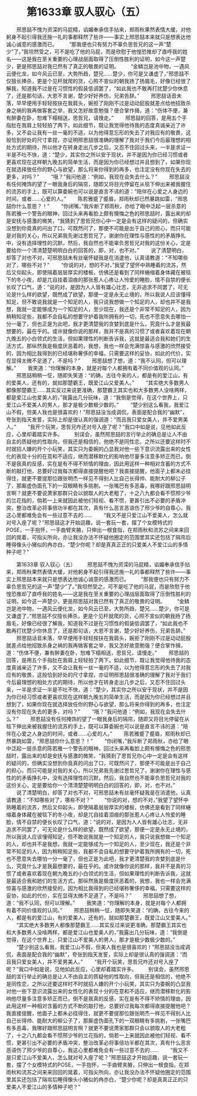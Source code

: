# 　　第1633章 驭人驭心（五）
　　邢思喆不愧为资深的马屁精，谄媚奉承信手拈来，郑雨秋果然表情大缓，对他躬身不起引得我还施一礼的事都释然了些许——事实上邢思喆本来就只是想表达他诚心诚意的感激而已。
　　“那我便也只有努力不辜负思哲兄的这一声“楚少”了。”我坦然受之，可不是吃了他的马屁，而是欣慰于他惶恐推却了直呼我的姓名——这是我在至关重要的心理战层面取得了压倒性胜利的证明，如今这一声楚少，更是邢思喆对我已然有了真正的敬畏的证明。
　　“金鳞岂是池中物，一遇风云便化龙，如今风云已至，大势所趋，楚兄……楚少，你可是又谦虚了，”邢思喆不仅擅长捧杀，更是个见杆就爬的货，心照不宣似的朝我扬了扬眉毛，好像已经很了解我，知道我不过是在习惯性的假装低调罢了，“如此我也不敢再打扰楚少你休息了，还是那句话，大恩不言谢，楚少好好养伤，兄弟告辞。”
　　邢思喆话音未落，早早便用手轻轻按扶在我肩头，婉拒了刚刚不过是动动屁股就差点给他招致杀身之祸的我再做客套之举，我又怎好故意勉强？便合掌作揖，道：“伤体不便，兼有醉妻在卧，恕难下榻相送，思哲兄，请慢走。”
　　邢思喆的回答，是用五个手指肚在我肩上轻轻拍了两下。如此细节，既让我觉得他待我的态度真诚亲近了许多，又不会让我有一丝一毫的不适，以为他得意忘形的失去了对我应有的敬畏，这般恰到好处的尺寸拿捏，亦证明邢思喆很准确的理解了我对于我们今后最理想的相处方式的期待，所以他才在转身走出几步之后，又忍不住回过头来，一半是求证一半是不吐不快，道：“楚少，其实你之所以安于现状，并不是因为你已经习惯或者更喜欢现在这样朝九晚五的简单生活，而是因为你已经想过并且想到了，如果你现在就选择放任你的野心与欲望，那么将来你得到的再多，也注定没有你现在失去的更多，对吗？”
　　“哦？”我问他道：“例如，我现在会失去什么？”
　　邢思喆没有任何掩饰的望了一眼我身后的隔帘，随即又将目光停留在从毯下伸出来被我握住的流苏的手上，既可以算委婉也可以说是直言不讳的道：“陪伴在心爱之人身边的时间，或者……心爱的人。”
　　陈若雅蹙了蹙眉，郑雨秋却已然暴跳如雷，“邢思喆你什么意思？！”
　　“你闭嘴，”我斥断了郑雨秋，亦给了眼中泛起一层杀意的陈若雅一个警告的眼神，回过头来再看脸上颇有懊悔之色的邢思喆时，露出来的却是安抚与感激的微笑，“我猜到了思哲兄你心中一定是会有这样的疑问的，但确实没想到你竟真的问出了口，可既然问了，那便不可能是出于自己的担心，而只可能是对我的关心，所以兄弟我先谢过思哲兄了，谢谢你在理性与感性的的矛盾挣扎中，没有选择理性的沉默，然后，我自然也不能辜负思哲兄对我的这份关心，定是要给你一个清清楚楚明明白白的回答的，即，对，也不对。”
　　说了清楚明白，却答了对也不对，可邢思喆未有丝毫怀疑我是在消遣他，认真请教道：“不知哪些对了，哪些不对？”
　　“你说的对，想的不对，”我望了望怀中熟睡着的流苏，然后又仰起头，即使隔着层层厚实的楼板，仿佛还是看到了同样蜷缩着身体藏在被毯下的冬小夜，却是兀自挂着泪痕的那张惹人心疼让人怜爱的睡脸，情不自禁的便长长叹了口气，道：“说的对，是因为人人皆有雄心壮志，无非追求不同罢了，可无论是什么样的欲望，既然成了欲望，那便一定是永无止境的，所以我说人应该懂得知足，但不敢说我就是一个知足的人，我只说我想做一个知足的人，却也并不是我想，我就一定能够成为一个知足的人，至少现在，我还是个非常不知足的人，因为稍稍知足些，我都不会自私的想要守护着我所拥有的一切，死也不愿意失去哪怕一分一毫了，但也正是为此吧，我才更清楚我的贪婪到底是什么，究竟什么才是我最想要的，最在乎的。或许就像你说的那样，我并不是真的习惯了或者喜欢着现在朝九晚五的小白领式的生活，但如果理性的判断告诉我，这就是最适合我和她们的生活方式，那纵然我是极度厌恶着的，我想，我也一样会充满惊喜与感激的欣然接受的，因为相比我得到的已经堪称奢侈的幸福，只需要这样的妥协，如此的代价，实在显得太微不足道了，不是吗？”
　　邢思喆想了想，道：“我不认同，但可以理解。”
　　我笑道：“你理解的本身，就是对每个人都拥有着不同价值观的认同。”
　　邢思喆稍稍一怔，随即失笑道：“的确，古往今来的人，都是有的爱江山，有的爱美人，还有的，就如那楚霸王，既爱江山又爱美人。”
　　“其实绝大多数男人都像那楚霸王……其实反过来说更准确，那楚霸王其实也和大多数男人没啥两样，都是爱江山也爱美人的，”我露出几分玩味，道：“我倒是觉得，在这个世界上，只爱江山不爱美人的男人，那才是极少数极少数的。”
　　“楚少别这么看我，我爱江山不假，但美人我也是很喜欢的！”邢思喆没当成调侃，表面是配合我的“幽默”，夸张到指天发誓，实际上却是很认真的强调道：“而且我只爱女美人，并不爱男美人。”
　　“我开个玩笑，思哲兄咋还对号入座了呢？”我口中如是说，见他如此反应，心里却着踏实许多。
　　别误会，虽然邢思喆的言行举止的确总是让人不由自主的质疑他的性取向，但我还是相信的，他绝不是同性恋，之所以还要这样时不时就招人嫌的开个小玩笑，其实只为委婉的凸显我对他一些下意识流露出来的女性化的表现十分的在意和不适应，继而潜移默化的影响他尽量多注意多矫正而已，倒不是我真的反感，实在是有不得不矫情的理由，因此用这样一种相对含蓄的方式不断的敲打他，总要好过我每次都得直接提醒他吧？我直接提醒，他面子上都未必挂得住，就更不要提那位跟张明杰一样见不得别人比自己长得帅、能耐大的柳公子了，那厮虚伪面孔下的一双眼睛有多挑剔，一张嘴巴有多恶毒，我哪好跟邢思喆明言啊？就更不要说萧家那群只会以貌取人的大老粗了，十之八九都会看不惯邢少爷的兰花指的，倘若一上来就因此被他们轻视、看不惯，更甚引出不必要的矛盾冲突，整治改革必将事倍功半都在其次，真有什么恶言恶语伤了邢少爷的自尊心，我这心里都难免会有一些过意不去的……
　　“我又不是只爱江山不爱美人，怎么就对号入座了呢？”邢思喆这才开始逗趣，说一套玩一套，摆了个女模特式的POSE，一手抱怀，一手曲臂夹腋，只伸出一根食指，在郑雨秋和流苏之间来来回回的晃着，可指尖所向，亦让我没办法不怀疑他圈定的范围里其实还包括了隔帘后睡得像头小猪似的冉亦白，“楚少你呢？却是真真正正的只爱美人不爱江山的多情种子吧？”

　　第1633章 驭人驭心（五）
　　邢思喆不愧为资深的马屁精，谄媚奉承信手拈来，郑雨秋果然表情大缓，对他躬身不起引得我还施一礼的事都释然了些许——事实上邢思喆本来就只是想表达他诚心诚意的感激而已。
　　“那我便也只有努力不辜负思哲兄的这一声“楚少”了。”我坦然受之，可不是吃了他的马屁，而是欣慰于他惶恐推却了直呼我的姓名——这是我在至关重要的心理战层面取得了压倒性胜利的证明，如今这一声楚少，更是邢思喆对我已然有了真正的敬畏的证明。
　　“金鳞岂是池中物，一遇风云便化龙，如今风云已至，大势所趋，楚兄……楚少，你可是又谦虚了，”邢思喆不仅擅长捧杀，更是个见杆就爬的货，心照不宣似的朝我扬了扬眉毛，好像已经很了解我，知道我不过是在习惯性的假装低调罢了，“如此我也不敢再打扰楚少你休息了，还是那句话，大恩不言谢，楚少好好养伤，兄弟告辞。”
　　邢思喆话音未落，早早便用手轻轻按扶在我肩头，婉拒了刚刚不过是动动屁股就差点给他招致杀身之祸的我再做客套之举，我又怎好故意勉强？便合掌作揖，道：“伤体不便，兼有醉妻在卧，恕难下榻相送，思哲兄，请慢走。”
　　邢思喆的回答，是用五个手指肚在我肩上轻轻拍了两下。如此细节，既让我觉得他待我的态度真诚亲近了许多，又不会让我有一丝一毫的不适，以为他得意忘形的失去了对我应有的敬畏，这般恰到好处的尺寸拿捏，亦证明邢思喆很准确的理解了我对于我们今后最理想的相处方式的期待，所以他才在转身走出几步之后，又忍不住回过头来，一半是求证一半是不吐不快，道：“楚少，其实你之所以安于现状，并不是因为你已经习惯或者更喜欢现在这样朝九晚五的简单生活，而是因为你已经想过并且想到了，如果你现在就选择放任你的野心与欲望，那么将来你得到的再多，也注定没有你现在失去的更多，对吗？”
　　“哦？”我问他道：“例如，我现在会失去什么？”
　　邢思喆没有任何掩饰的望了一眼我身后的隔帘，随即又将目光停留在从毯下伸出来被我握住的流苏的手上，既可以算委婉也可以说是直言不讳的道：“陪伴在心爱之人身边的时间，或者……心爱的人。”
　　陈若雅蹙了蹙眉，郑雨秋却已然暴跳如雷，“邢思喆你什么意思？！”
　　“你闭嘴，”我斥断了郑雨秋，亦给了眼中泛起一层杀意的陈若雅一个警告的眼神，回过头来再看脸上颇有懊悔之色的邢思喆时，露出来的却是安抚与感激的微笑，“我猜到了思哲兄你心中一定是会有这样的疑问的，但确实没想到你竟真的问出了口，可既然问了，那便不可能是出于自己的担心，而只可能是对我的关心，所以兄弟我先谢过思哲兄了，谢谢你在理性与感性的的矛盾挣扎中，没有选择理性的沉默，然后，我自然也不能辜负思哲兄对我的这份关心，定是要给你一个清清楚楚明明白白的回答的，即，对，也不对。”
　　说了清楚明白，却答了对也不对，可邢思喆未有丝毫怀疑我是在消遣他，认真请教道：“不知哪些对了，哪些不对？”
　　“你说的对，想的不对，”我望了望怀中熟睡着的流苏，然后又仰起头，即使隔着层层厚实的楼板，仿佛还是看到了同样蜷缩着身体藏在被毯下的冬小夜，却是兀自挂着泪痕的那张惹人心疼让人怜爱的睡脸，情不自禁的便长长叹了口气，道：“说的对，是因为人人皆有雄心壮志，无非追求不同罢了，可无论是什么样的欲望，既然成了欲望，那便一定是永无止境的，所以我说人应该懂得知足，但不敢说我就是一个知足的人，我只说我想做一个知足的人，却也并不是我想，我就一定能够成为一个知足的人，至少现在，我还是个非常不知足的人，因为稍稍知足些，我都不会自私的想要守护着我所拥有的一切，死也不愿意失去哪怕一分一毫了，但也正是为此吧，我才更清楚我的贪婪到底是什么，究竟什么才是我最想要的，最在乎的。或许就像你说的那样，我并不是真的习惯了或者喜欢着现在朝九晚五的小白领式的生活，但如果理性的判断告诉我，这就是最适合我和她们的生活方式，那纵然我是极度厌恶着的，我想，我也一样会充满惊喜与感激的欣然接受的，因为相比我得到的已经堪称奢侈的幸福，只需要这样的妥协，如此的代价，实在显得太微不足道了，不是吗？”
　　邢思喆想了想，道：“我不认同，但可以理解。”
　　我笑道：“你理解的本身，就是对每个人都拥有着不同价值观的认同。”
　　邢思喆稍稍一怔，随即失笑道：“的确，古往今来的人，都是有的爱江山，有的爱美人，还有的，就如那楚霸王，既爱江山又爱美人。”
　　“其实绝大多数男人都像那楚霸王……其实反过来说更准确，那楚霸王其实也和大多数男人没啥两样，都是爱江山也爱美人的，”我露出几分玩味，道：“我倒是觉得，在这个世界上，只爱江山不爱美人的男人，那才是极少数极少数的。”
　　“楚少别这么看我，我爱江山不假，但美人我也是很喜欢的！”邢思喆没当成调侃，表面是配合我的“幽默”，夸张到指天发誓，实际上却是很认真的强调道：“而且我只爱女美人，并不爱男美人。”
　　“我开个玩笑，思哲兄咋还对号入座了呢？”我口中如是说，见他如此反应，心里却着踏实许多。
　　别误会，虽然邢思喆的言行举止的确总是让人不由自主的质疑他的性取向，但我还是相信的，他绝不是同性恋，之所以还要这样时不时就招人嫌的开个小玩笑，其实只为委婉的凸显我对他一些下意识流露出来的女性化的表现十分的在意和不适应，继而潜移默化的影响他尽量多注意多矫正而已，倒不是我真的反感，实在是有不得不矫情的理由，因此用这样一种相对含蓄的方式不断的敲打他，总要好过我每次都得直接提醒他吧？我直接提醒，他面子上都未必挂得住，就更不要提那位跟张明杰一样见不得别人比自己长得帅、能耐大的柳公子了，那厮虚伪面孔下的一双眼睛有多挑剔，一张嘴巴有多恶毒，我哪好跟邢思喆明言啊？就更不要说萧家那群只会以貌取人的大老粗了，十之八九都会看不惯邢少爷的兰花指的，倘若一上来就因此被他们轻视、看不惯，更甚引出不必要的矛盾冲突，整治改革必将事倍功半都在其次，真有什么恶言恶语伤了邢少爷的自尊心，我这心里都难免会有一些过意不去的……
　　“我又不是只爱江山不爱美人，怎么就对号入座了呢？”邢思喆这才开始逗趣，说一套玩一套，摆了个女模特式的POSE，一手抱怀，一手曲臂夹腋，只伸出一根食指，在郑雨秋和流苏之间来来回回的晃着，可指尖所向，亦让我没办法不怀疑他圈定的范围里其实还包括了隔帘后睡得像头小猪似的冉亦白，“楚少你呢？却是真真正正的只爱美人不爱江山的多情种子吧？”
